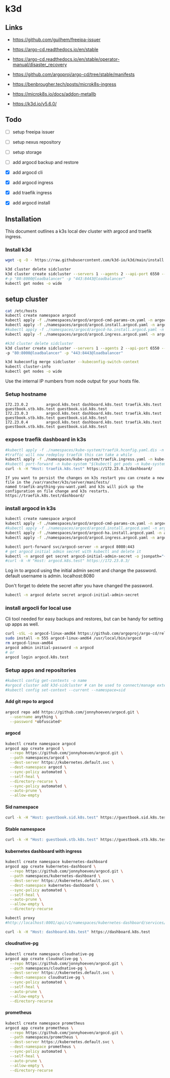# k3d

## Links
- https://github.com/guilhem/freeipa-issuer
- https://argo-cd.readthedocs.io/en/stable
- https://argo-cd.readthedocs.io/en/stable/operator-manual/disaster_recovery
- https://github.com/argoproj/argo-cd/tree/stable/manifests

- https://benbrougher.tech/posts/microk8s-ingress
- https://microk8s.io/docs/addon-metallb 
- https://k3d.io/v5.6.0/


## Todo
- [ ] setup freeipa issuer
- [ ] setup nexus repository
- [ ] setup storage
- [ ] add argocd backup and restore
- [x] add argocd cli
- [x] add argocd ingress
- [x] add traefik ingress
- [x] add argocd install
 

## Installation
This document outlines a k3s local dev cluster with argocd and traefik ingress.


### Install k3d

```bash
wget -q -O - https://raw.githubusercontent.com/k3d-io/k3d/main/install.sh | TAG=v5.6.0 bash
```

```bash
k3d cluster delete sidcluster
k3d cluster create sidcluster --servers 1 --agents 2 --api-port 6550 --subnet 172.23.0.0/16 #\
#-p "80:8000@loadbalancer" -p "443:8443@loadbalancer" 
kubectl get nodes -o wide
```

## setup cluster
```bash
cat /etc/hosts
kubectl create namespace argocd
kubectl apply -f ./namespaces/argocd/argocd-cmd-params-cm.yaml -n argocd 
kubectl apply -f ./namespaces/argocd/argocd.install.argocd.yaml -n argocd
#kubectl apply -f ./namespaces/argocd/argocd-ha.install.argocd.yaml -n argocd
kubectl apply -f ./namespaces/argocd/argocd.ingress.argocd.yaml -n argocd
```

```bash
#k3d cluster delete sidcluster
k3d cluster create sidcluster --servers 1 --agents 2 --api-port 6550 --subnet 172.23.0.0/16 \
-p "80:8000@loadbalancer" -p "443:8443@loadbalancer" 

k3d kubeconfig merge sidcluster --kubeconfig-switch-context
kubectl cluster-info
kubectl get nodes -o wide
```
Use the internal IP numbers from node output for your hosts file.

### Setup hostname
```/etc/hosts
172.23.0.2        argocd.k8s.test dashboard.k8s.test traefik.k8s.test guestbook.stb.k8s.test guestbook.sid.k8s.test
172.23.0.3        argocd.k8s.test dashboard.k8s.test traefik.k8s.test guestbook.stb.k8s.test guestbook.sid.k8s.test
172.23.0.4        argocd.k8s.test dashboard.k8s.test traefik.k8s.test guestbook.stb.k8s.test guestbook.sid.k8s.test
```

### expose traefik dashboard in k3s
```bash
#kubectl apply -f ./namespaces/kube-system/traefik.hconfig.yaml.dis -n kube-system
#traffic will now redeploy traefik this can take a while
kubectl apply -f ./namespaces/kube-system/traefik.ingress.yaml -n kube-system
#kubectl port-forward -n kube-system "$(kubectl get pods -n kube-system| grep '^traefik-' | awk '{print $1}')" 9000:9000
curl -k -H "Host: traefik.k8s.test" https://172.23.0.3/dashboard/
```

```obsolete
If you want to persist the changes on k3s restart you can create a new file in the /var/rancher/k3s/server/manifests/
named traefik-anything-you-want.yaml and k3s will pick up the configuration on file change and k3s restarts.
https://traefik.k8s.test/dashboard/
```


### install argocd in k3s
```bash
kubectl create namespace argocd
kubectl apply -f ./namespaces/argocd/argocd-cmd-params-cm.yaml -n argocd 
#kubectl apply -f ./namespaces/argocd/argocd.install.argocd.yaml -n argocd
kubectl apply -f ./namespaces/argocd/argocd-ha.install.argocd.yaml -n argocd
kubectl apply -f ./namespaces/argocd/argocd.ingress.argocd.yaml -n argocd

kubectl port-forward svc/argocd-server -n argocd 8080:443
# get argocd initial admin secret with kubectl and delete it
kubectl -n argocd get secret argocd-initial-admin-secret -o jsonpath="{.data.password}" | base64 -d
#curl -k -H "Host: argocd.k8s.test" https://172.23.0.3/
```

Log in to argocd using the initial admin secret and change the password.
default username is admin.
localhost:8080

Don't forget to delete the secret after you have changed the password.
```bash
kubectl -n argocd delete secret argocd-initial-admin-secret
```

### install argocli for local use
Cli tool needed for easy backups and restores, but can be handy for setting up apps as well.
```bash
curl -sSL -o argocd-linux-amd64 https://github.com/argoproj/argo-cd/releases/latest/download/argocd-linux-amd64
sudo install -m 555 argocd-linux-amd64 /usr/local/bin/argocd
rm argocd-linux-amd64
argocd admin initial-password -n argocd
# or
argocd login argocd.k8s.test
```

### Setup apps and repositories
```bash
#kubectl config get-contexts -o name
#argocd cluster add k3d-sidcluster # can be used to connect/manage external clusters
#kubectl config set-context --current --namespace=sid
```

#### Add git repo to argocd
```bash
argocd repo add https://github.com/jonnyhoeven/argocd.git \
  --username anything \
  --password *obfuscated*
```


#### argocd
```bash
kubectl create namespace argocd
argocd app create argocd \
  --repo https://github.com/jonnyhoeven/argocd.git \
  --path namespaces/argocd \
  --dest-server https://kubernetes.default.svc \
  --dest-namespace argocd \
  --sync-policy automated \
  --self-heal \
  --directory-recurse \
  --sync-policy automated \
  --auto-prune \
  --allow-empty
```



#### Sid namespace
```bash
curl -k -H "Host: guestbook.sid.k8s.test" https://guestbook.sid.k8s.test
```

#### Stable namespace
```bash
curl -k -H "Host: guestbook.stb.k8s.test" https://guestbook.stb.k8s.test
```



#### kubernetes dashboard with ingress
```bash
kubectl create namespace kubernetes-dashboard
argocd app create kubernetes-dashboard \
  --repo https://github.com/jonnyhoeven/argocd.git \
  --path namespaces/kubernetes-dashboard \
  --dest-server https://kubernetes.default.svc \
  --dest-namespace kubernetes-dashboard \
  --sync-policy automated \
  --self-heal \
  --auto-prune \
  --allow-empty \
  --directory-recurse   

kubectl proxy
#http://localhost:8001/api/v1/namespaces/kubernetes-dashboard/services/https:kubernetes-dashboard:/proxy/#/login

curl -k -H "Host: dashboard.k8s.test" https://dashboard.k8s.test
``` 

#### cloudnative-pg
```bash
kubectl create namespace cloudnative-pg
argocd app create cloudnative-pg \
  --repo https://github.com/jonnyhoeven/argocd.git \
  --path namespaces/cloudnative-pg \
  --dest-server https://kubernetes.default.svc \
  --dest-namespace cloudnative-pg \
  --sync-policy automated \
  --self-heal \
  --auto-prune \
  --allow-empty \
  --directory-recurse
```

#### prometheus
```bash
kubectl create namespace prometheus
argocd app create prometheus \
  --repo https://github.com/jonnyhoeven/argocd.git \
  --path namespaces/prometheus \
  --dest-server https://kubernetes.default.svc \
  --dest-namespace prometheus \
  --sync-policy automated \
  --self-heal \
  --auto-prune \
  --allow-empty \
  --directory-recurse
```


  




